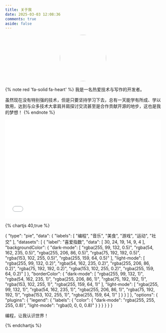 ```yaml
---
title: 关于我
date: 2025-03-03 12:08:36
comments: true
aside: false
---
```

<img src="https://dawnkylin.github.io/hexo-butterfly-blog/img/avatar.png" 
       alt="" 
       class="avatar"
       style="width:150px; border-radius:50%; margin:0 auto 1rem; display:block;">

{% note red 'fa-solid fa-heart' %}
我是一名热爱技术与写作的开发者。

虽然现在没有特别强的技术，但是只要坚持学习下去，总有一天能学有所成、学以致用，达到与众多技术大拿肩并肩探讨交流甚至是合作贡献开源的地步，这也是我的梦想！
{% endnote %}

<iframe src="//player.bilibili.com/player.html?isOutside=true&aid=837773988&bvid=BV1Cg4y187uN&cid=181357145&p=1&autoplay=0" scrolling="no" border="0" frameborder="no" framespacing="0" allowfullscreen="true" width="100%" height="320" loading="lazy"></iframe>

{% chartjs 40,true %}
<!-- chart -->
{
    "type": "pie",
    "data": {
        "labels": [
            "编程",
            "音乐",
            "美食",
            "游戏",
            "运动",
            "社交"
        ],
        "datasets": [
            {
                "label": "喜爱指数",
                "data": [
                    30,
                    24,
                    19,
                    14,
                    9,
                    4
                ],
                "backgroundColor": {
                    "dark-mode": [
                        "rgba(255, 99, 132, 0.5)",
                        "rgba(54, 162, 235, 0.5)",
                        "rgba(255, 206, 86, 0.5)",
                        "rgba(75, 192, 192, 0.5)",
                        "rgba(153, 102, 255, 0.5)",
                        "rgba(255, 159, 64, 0.5)"
                    ],
                    "light-mode": [
                        "rgba(255, 99, 132, 0.2)",
                        "rgba(54, 162, 235, 0.2)",
                        "rgba(255, 206, 86, 0.2)",
                        "rgba(75, 192, 192, 0.2)",
                        "rgba(153, 102, 255, 0.2)",
                        "rgba(255, 159, 64, 0.2)"
                    ]
                },
                "borderColor": {
                    "dark-mode": [
                        "rgba(255, 99, 132, 1)",
                        "rgba(54, 162, 235, 1)",
                        "rgba(255, 206, 86, 1)",
                        "rgba(75, 192, 192, 1)",
                        "rgba(153, 102, 255, 1)",
                        "rgba(255, 159, 64, 1)"
                    ],
                    "light-mode": [
                        "rgba(255, 99, 132, 1)",
                        "rgba(54, 162, 235, 1)",
                        "rgba(255, 206, 86, 1)",
                        "rgba(75, 192, 192, 1)",
                        "rgba(153, 102, 255, 1)",
                        "rgba(255, 159, 64, 1)"
                    ]
                }
            }
        ]
    },
    "options": {
        "plugins": {
            "legend": {
                "labels": {
                    "color": {
                        "dark-mode": "rgba(255, 255, 255, 0.8)",
                        "light-mode": "rgba(0, 0, 0, 0.8)"
                    }
                }
            }
        }
    }
}
<!-- endchart -->
<!-- desc -->
编程，让我认识世界！
<!-- enddesc -->
{% endchartjs %}
